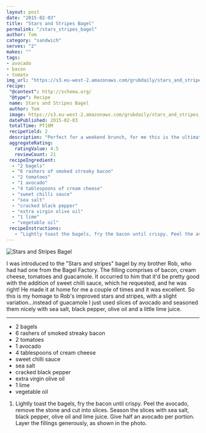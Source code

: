 ```yaml
---
layout: post
date: "2015-02-03"
title: "Stars and Stripes Bagel"
permalink: "/stars_stripes_bagel"
author: Tom
category: "sandwich"
serves: "2"
makes: ""
tags:
- avocado
- bacon
- tomato
img_url: "https://s3.eu-west-2.amazonaws.com/grubdaily/stars_and_stripes_bagel.jpg"
recipe:
 "@context": http://schema.org/
 "@type": Recipe
 name: Stars and Stripes Bagel
 author: Tom
 image: https://s3.eu-west-2.amazonaws.com/grubdaily/stars_and_stripes_bagel.jpg
 datePublished: 2015-02-03
 totalTime: PT10M
 recipeYield: 2
 description: "Perfect for a weekend brunch, for me this is the ultimate comfort food."
 aggregateRating:
   ratingValue: 4.5
   reviewCount: 21
 recipeIngredient:
  - "2 bagels"
  - "6 rashers of smoked streaky bacon"
  - "2 tomatoes"
  - "1 avocado"
  - "4 tablespoons of cream cheese"
  - "sweet chilli sauce"
  - "sea salt"
  - "cracked black pepper"
  - "extra virgin olive oil"
  - "1 lime"
  - "vegetable oil"
 recipeInstructions:
   - "Lightly toast the bagels, fry the bacon until crispy. Peel the avocado, remove the stone and cut into slices. Season the slices with sea salt, black pepper, olive oil and lime juice. Give half an avocado per portion. Layer the fillings generously, as shown in the photo."
---
```

<img src="https://s3.eu-west-2.amazonaws.com/grubdaily/stars_and_stripes_bagel.jpg" alt="Stars and Stripes Bagel" />

I was introduced to the "Stars and stripes" bagel by my brother Rob, who had had one from the Bagel Factory. The filling comprises of bacon, cream cheese, tomatoes and guacamole. It occurred to him that it'd be pretty good with the addition of sweet chilli sauce, which he requested, and he was right! He made it at home for me a couple of times and it was excellent. So this is my homage to Rob's improved stars and stripes, with a slight variation...instead of guacamole I just used slices of avocado and seasoned them nicely with sea salt, black pepper, olive oil and a little lime juice.

---
* 2 bagels
* 6 rashers of smoked streaky bacon
* 2 tomatoes
* 1 avocado
* 4 tablespoons of cream cheese
* sweet chilli sauce
* sea salt
* cracked black pepper
* extra virgin olive oil
* 1 lime
* vegetable oil

1. Lightly toast the bagels, fry the bacon until crispy. Peel the avocado, remove the stone and cut into slices. Season the slices with sea salt, black pepper, olive oil and lime juice. Give half an avocado per portion. Layer the fillings generously, as shown in the photo.
